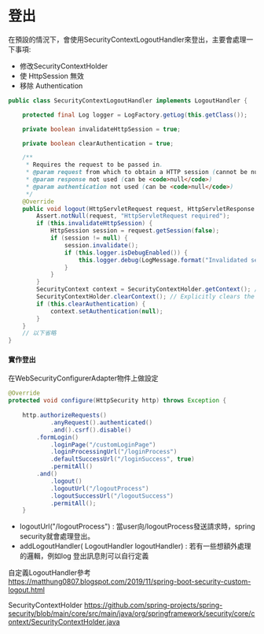 # 登出
在預設的情況下，會使用SecurityContextLogoutHandler來登出，主要會處理一下事項:
* 修改SecurityContextHolder
* 使 HttpSession 無效
* 移除 Authentication


```java
public class SecurityContextLogoutHandler implements LogoutHandler {

	protected final Log logger = LogFactory.getLog(this.getClass());

	private boolean invalidateHttpSession = true;

	private boolean clearAuthentication = true;

	/**
	 * Requires the request to be passed in.
	 * @param request from which to obtain a HTTP session (cannot be null)
	 * @param response not used (can be <code>null</code>)
	 * @param authentication not used (can be <code>null</code>)
	 */
	@Override
	public void logout(HttpServletRequest request, HttpServletResponse response, Authentication authentication) {
		Assert.notNull(request, "HttpServletRequest required");
		if (this.invalidateHttpSession) {
			HttpSession session = request.getSession(false);
			if (session != null) {
				session.invalidate();
				if (this.logger.isDebugEnabled()) {
					this.logger.debug(LogMessage.format("Invalidated session %s", session.getId()));
				}
			}
		}
		SecurityContext context = SecurityContextHolder.getContext(); // Obtain the current SecurityContext
		SecurityContextHolder.clearContext(); // Explicitly clears the context value from the current thread.
		if (this.clearAuthentication) {
			context.setAuthentication(null);
		}
	}
    // 以下省略
}

```


#### 實作登出
在WebSecurityConfigurerAdapter物件上做設定

```java
@Override
protected void configure(HttpSecurity http) throws Exception {
			
	http.authorizeRequests()
			.anyRequest().authenticated()
			.and().csrf().disable()
		.formLogin()
			.loginPage("/customLoginPage")
			.loginProcessingUrl("/loginProcess")
			.defaultSuccessUrl("/loginSuccess", true)
			.permitAll()
		.and()
			.logout()
			.logoutUrl("/logoutProcess")
			.logoutSuccessUrl("/logoutSuccess")
			.permitAll();
	}
```
* logoutUrl("/logoutProcess") : 當user向/logoutProcess發送請求時，spring security就會處理登出。
* addLogoutHandler( LogoutHandler logoutHandler) : 若有一些想額外處理的邏輯，例如log 登出訊息則可以自行定義


自定義LogoutHandler參考
https://matthung0807.blogspot.com/2019/11/spring-boot-security-custom-logout.html

SecurityContextHolder
https://github.com/spring-projects/spring-security/blob/main/core/src/main/java/org/springframework/security/core/context/SecurityContextHolder.java
